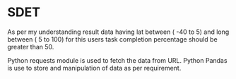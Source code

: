 # SDET

As per my understanding result data having lat between ( -40 to 5) and long between ( 5 to 100) for this users task completion percentage should be greater than 50.

Python requests module is used to fetch the data from URL.
Python Pandas is use to store and manipulation of data as per requirement.
